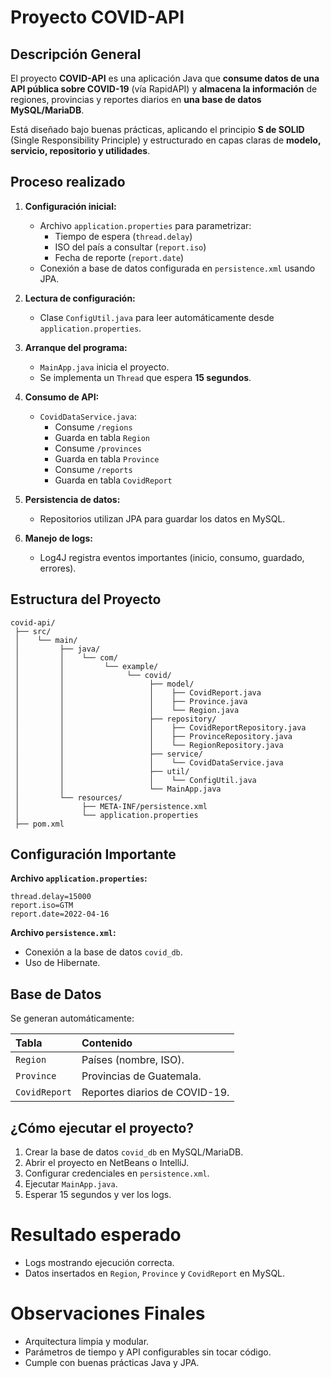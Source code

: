 #  Proyecto COVID-API

##  Descripción General

El proyecto **COVID-API** es una aplicación Java que **consume datos de una API pública sobre COVID-19** (vía RapidAPI) y **almacena la información** de regiones, provincias y reportes diarios en **una base de datos MySQL/MariaDB**.

Está diseñado bajo buenas prácticas, aplicando el principio **S de SOLID** (Single Responsibility Principle) y estructurado en capas claras de **modelo, servicio, repositorio y utilidades**.

##  Proceso realizado

1. **Configuración inicial:**
   - Archivo `application.properties` para parametrizar:
     - Tiempo de espera (`thread.delay`)
     - ISO del país a consultar (`report.iso`)
     - Fecha de reporte (`report.date`)
   - Conexión a base de datos configurada en `persistence.xml` usando JPA.

2. **Lectura de configuración:**
   - Clase `ConfigUtil.java` para leer automáticamente desde `application.properties`.

3. **Arranque del programa:**
   - `MainApp.java` inicia el proyecto.
   - Se implementa un `Thread` que espera **15 segundos**.

4. **Consumo de API:**
   - `CovidDataService.java`:
     - Consume `/regions`
     - Guarda en tabla `Region`
     - Consume `/provinces`
     - Guarda en tabla `Province`
     - Consume `/reports`
     - Guarda en tabla `CovidReport`

5. **Persistencia de datos:**
   - Repositorios utilizan JPA para guardar los datos en MySQL.

6. **Manejo de logs:**
   - Log4J registra eventos importantes (inicio, consumo, guardado, errores).

##  Estructura del Proyecto

```
covid-api/
 ├── src/
 │    └── main/
 │         ├── java/
 │         │    └── com/
 │         │         └── example/
 │         │              └── covid/
 │         │                   ├── model/
 │         │                   │    ├── CovidReport.java
 │         │                   │    ├── Province.java
 │         │                   │    └── Region.java
 │         │                   ├── repository/
 │         │                   │    ├── CovidReportRepository.java
 │         │                   │    ├── ProvinceRepository.java
 │         │                   │    └── RegionRepository.java
 │         │                   ├── service/
 │         │                   │    └── CovidDataService.java
 │         │                   ├── util/
 │         │                   │    └── ConfigUtil.java
 │         │                   └── MainApp.java
 │         └── resources/
 │              ├── META-INF/persistence.xml
 │              └── application.properties
 ├── pom.xml
```

##  Configuración Importante

**Archivo `application.properties`:**

```properties
thread.delay=15000
report.iso=GTM
report.date=2022-04-16
```

**Archivo `persistence.xml`:**
- Conexión a la base de datos `covid_db`.
- Uso de Hibernate.

##  Base de Datos

Se generan automáticamente:

| Tabla          | Contenido |
|:---------------|:----------|
| `Region`       | Países (nombre, ISO). |
| `Province`     | Provincias de Guatemala. |
| `CovidReport`  | Reportes diarios de COVID-19. |

##  ¿Cómo ejecutar el proyecto?

1. Crear la base de datos `covid_db` en MySQL/MariaDB.
2. Abrir el proyecto en NetBeans o IntelliJ.
3. Configurar credenciales en `persistence.xml`.
4. Ejecutar `MainApp.java`.
5. Esperar 15 segundos y ver los logs.

#  Resultado esperado

- Logs mostrando ejecución correcta.
- Datos insertados en `Region`, `Province` y `CovidReport` en MySQL.

#  Observaciones Finales

- Arquitectura limpia y modular.
- Parámetros de tiempo y API configurables sin tocar código.
- Cumple con buenas prácticas Java y JPA.
